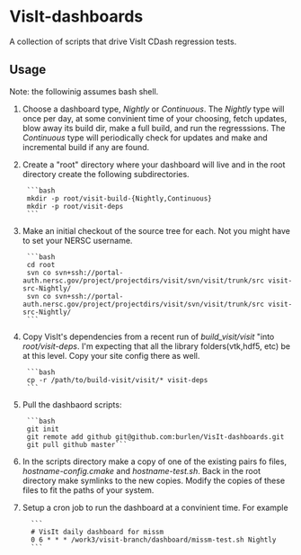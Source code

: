 # VisIt-dashboards
A collection of scripts that drive VisIt CDash regression tests.

## Usage
Note: the followinig assumes bash shell.

1. Choose a dashboard type, *Nightly* or *Continuous*. The *Nightly* type will once per day, at some convinient time of your choosing, fetch updates, blow away its build dir, make a full build, and run the regresssions. The *Continuous* type will periodically check for updates and make and incremental build if any are found.
2. Create a "root" directory where your dashboard will live and in the root directory create the following subdirectories.

        ```bash
        mkdir -p root/visit-build-{Nightly,Continuous}
        mkdir -p root/visit-deps
        ```

3. Make an initial checkout of the source tree for each. Not you might have to set your NERSC username.

        ```bash
        cd root
        svn co svn+ssh://portal-auth.nersc.gov/project/projectdirs/visit/svn/visit/trunk/src visit-src-Nightly/
        svn co svn+ssh://portal-auth.nersc.gov/project/projectdirs/visit/svn/visit/trunk/src visit-src-Nightly/
        ```


4. Copy VisIt's dependencies from a recent run of *build_visit/visit* "into *root/visit-deps*. I'm expecting that all the library folders(vtk,hdf5, etc) be at this level. Copy your site config there as well.

        ```bash
        cp -r /path/to/build-visit/visit/* visit-deps
        ```

5. Pull the dashbaord scripts:

        ```bash
        git init
        git remote add github git@github.com:burlen/VisIt-dashboards.git
        git pull github master```

6. In the scripts directory make a copy of one of the existing pairs fo files, *hostname-config.cmake* and *hostname-test.sh*. Back in the root directory make symlinks to the new copies. Modify the copies of these files to fit the paths of your system.
7. Setup a cron job to run the dashboard at a convinient time. For example

         ```
         # VisIt daily dashboard for missm
         0 6 * * * /work3/visit-branch/dashboard/missm-test.sh Nightly
         ```
